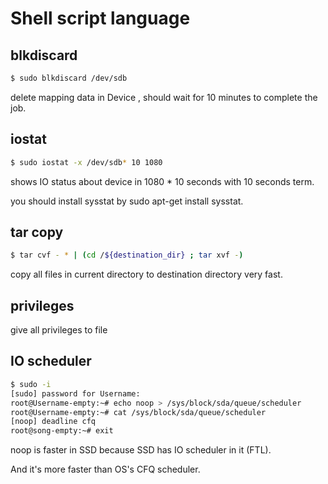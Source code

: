 # Shell script language
## blkdiscard
```bash
$ sudo blkdiscard /dev/sdb
```
  delete mapping data in Device , should wait for 10 minutes to complete the job.
## iostat  
```bash
$ sudo iostat -x /dev/sdb* 10 1080
```
  shows IO status about device in 1080 * 10 seconds with 10 seconds term.
  
  you should install sysstat by sudo apt-get install sysstat.

## tar copy

```bash
$ tar cvf - * | (cd /${destination_dir} ; tar xvf -)
```
  copy all files in current directory to destination directory very fast.
  
## privileges 

  give all privileges to file 

## IO scheduler


```bash
$ sudo -i
[sudo] password for Username: 
root@Username-empty:~# echo noop > /sys/block/sda/queue/scheduler
root@Username-empty:~# cat /sys/block/sda/queue/scheduler
[noop] deadline cfq 
root@song-empty:~# exit
```

noop is faster in SSD because SSD has IO scheduler in it (FTL).

And it's more faster than OS's CFQ scheduler.
